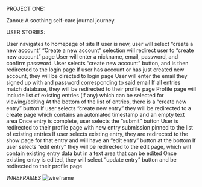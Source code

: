 PROJECT ONE:

Zanou: A soothing self-care journal journey.

USER STORIES:

User navigates to homepage of site
If user is new, user will select “create a new account”
“Create a new account” selection will redirect user to “create new account” page
User will enter a nickname, email, password, and confirm password.
User selects “create new account” button, and is then redirected to the login page
If user has account or has just created new account, they will be directed to login page
User will enter the email they signed up with and password corresponding to said email
If all entries match database, they will be redirected to their profile page
Profile page will include list of existing entries (if any) which can be selected for viewing/editing
At the bottom of the list of entries, there is a “create new entry” button
If user selects “create new entry” they will be redirected to a create page which contains an automated timestamp and an empty text area
Once entry is complete, user selects the “submit” button
User is redirected to their profile page with new entry submission pinned to the list of existing entries
If user selects existing entry, they are redirected to the show page for that entry and will have an “edit entry” button at the bottom
If user selects “edit entry” they will be redirected to the edit page, which will contain existing entry data but in a text area that can be edited
Once existing entry is edited, they will select “update entry” button and be redirected to their profile page

*WIREFRAMES*
![wireframe](https://i.imgur.com/nVGjg2D.png)
